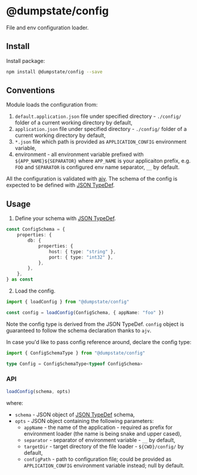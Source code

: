 # @dumpstate/config

File and env configuration loader.

## Install

Install package:

```sh
npm install @dumpstate/config --save
```

## Conventions

Module loads the configuration from:

1. `default.application.json` file under specified directory - `./config/` folder of a current working directory by default,
2. `application.json` file under specified directory - `./config/` folder of a current working directory by default,
3. `*.json` file which path is provided as `APPLICATION_CONFIG` environment variable,
4. environment - all environment variable prefixed with `${APP_NAME}${SEPARATOR}` where `APP_NAME` is your applicaiton prefix, e.g. `FOO` and `SEPARATOR` is configured env name separator, `__` by default.

All the configuration is validated with [ajv](https://github.com/ajv-validator/ajv). The schema of the config is expected to be defined with [JSON TypeDef](https://jsontypedef.com/).

## Usage

1. Define your schema with [JSON TypeDef](https://jsontypedef.com/).

```ts
const ConfigSchema = {
	properties: {
		db: {
			properties: {
				host: { type: "string" },
				port: { type: "int32" },
			},
		},
	},
} as const
```

2. Load the config.

```ts
import { loadConfig } from "@dumpstate/config"

const config = loadConfig(ConfigSchema, { appName: "foo" })
```

Note the config type is derived from the JSON TypeDef. `config` object is guaranteed to follow the schema declaration thanks to `ajv`.

In case you'd like to pass config reference around, declare the config type:

```ts
import { ConfigSchemaType } from "@dumpstate/config"

type Config = ConfigSchemaType<typeof ConfigSchema>
```

### API

```ts
loadConfig(schema, opts)
```

where:

-   `schema` - JSON object of [JSON TypeDef](https://jsontypedef.com/) schema,
-   `opts` - JSON object containing the following parameters:
    -   `appName` - the name of the application - required as prefix for environment loader (the name is being snake and upper cased),
    -   `separator` - separator of environment variable - `__` by default,
    -   `targetDir` - target directory of the file loader - `${CWD}/config/` by default,
    -   `configPath` - path to configuration file; could be provided as `APPLICATION_CONFIG` environment variable instead; null by default.
